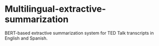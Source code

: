 # Multilingual-extractive-summarization
BERT-based extractive summarization system for TED Talk transcripts in English and Spanish.
